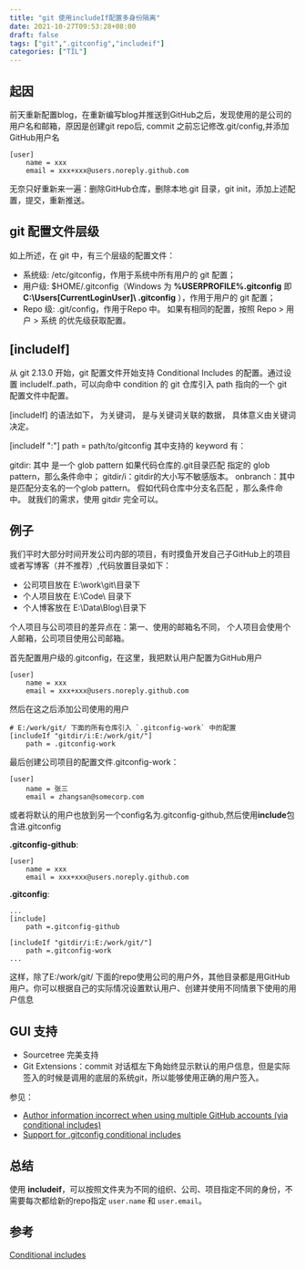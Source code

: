 ```yaml
---
title: "git 使用includeIf配置多身份隔离"
date: 2021-10-27T09:53:28+08:00
draft: false
tags: ["git",".gitconfig","includeif"]
categories: ["TIL"]
---
```

## 起因
前天重新配置blog，在重新编写blog并推送到GitHub之后，发现使用的是公司的用户名和邮箱，原因是创建git repo后, commit 之前忘记修改.git/config,并添加GitHub用户名
```
[user]
    name = xxx
    email = xxx+xxx@users.noreply.github.com
```
无奈只好重新来一遍：删除GitHub仓库，删除本地.git 目录，git init，添加上述配置，提交，重新推送。

## git 配置文件层级
如上所述，在 git 中，有三个层级的配置文件：

* 系统级: /etc/gitconfig，作用于系统中所有用户的 git 配置；
* 用户级: $HOME/.gitconfig（Windows 为 **%USERPROFILE%.gitconfig** 即 **C:\Users\[CurrentLoginUser]\ .gitconfig** ），作用于用户的 git 配置；
* Repo 级: .git/config，作用于Repo 中。
如果有相同的配置，按照 Repo > 用户 > 系统 的优先级获取配置。

## [includeIf]
从 git 2.13.0 开始，git 配置文件开始支持 Conditional Includes 的配置。通过设置 includeIf.<condition>.path，可以向命中 condition 的 git 仓库引入 path 指向的一个 git 配置文件中配置。

[includeIf] 的语法如下，<keyword> 为关键词，<data> 是与关键词关联的数据， 具体意义由关键词决定。

[includeIf "<keyword>:<data>"]
    path = path/to/gitconfig
其中支持的 keyword 有：

gitdir: 其中 <data> 是一个 glob pattern 如果代码仓库的.git目录匹配 <data> 指定的 glob pattern，那么条件命中；
gitdir/i：gitdir的大小写不敏感版本。
onbranch：其中 <data> 是匹配分支名的一个glob pattern。 假如代码仓库中分支名匹配 <data>，那么条件命中。
就我们的需求，使用 gitdir 完全可以。

## 例子
我们平时大部分时间开发公司内部的项目，有时摸鱼开发自己子GitHub上的项目或者写博客（并不推荐）,代码放置目录如下：
* 公司项目放在 E:\work\git\目录下
* 个人项目放在 E:\Code\  目录下
* 个人博客放在 E:\Data\Blog\目录下

个人项目与公司项目的差异点在：第一、使用的邮箱名不同， 个人项目会使用个人邮箱，公司项目使用公司邮箱。

首先配置用户级的.gitconfig，在这里，我把默认用户配置为GitHub用户
```.gitconfig
[user]
    name = xxx
    email = xxx+xxx@users.noreply.github.com
```
然后在这之后添加公司使用的用户
```.gitconfig
# E:/work/git/ 下面的所有仓库引入 `.gitconfig-work` 中的配置
[includeIf "gitdir/i:E:/work/git/"]
    path = .gitconfig-work
```
最后创建公司项目的配置文件.gitconfig-work：

```.gitconfig
[user]
    name = 张三
    email = zhangsan@somecorp.com
```
或者将默认的用户也放到另一个config名为.gitconfig-github,然后使用**include**包含进.gitconfig

**.gitconfig-github**:
```.gitconfig
[user]
    name = xxx
    email = xxx+xxx@users.noreply.github.com
```
**.gitconfig**:
```.gitconfig
...
[include]
    path =.gitconfig-github

[includeIf "gitdir/i:E:/work/git/"]
    path =.gitconfig-work
...
```
这样，除了E:/work/git/ 下面的repo使用公司的用户外，其他目录都是用GitHub用户。你可以根据自己的实际情况设置默认用户、创建并使用不同情景下使用的用户信息

## GUI 支持
* Sourcetree 完美支持
* Git Extensions：commit 对话框左下角始终显示默认的用户信息，但是实际签入的时候是调用的底层的系统git，所以能够使用正确的用户签入。

参见：
* [Author information incorrect when using multiple GitHub accounts (via conditional includes)](https://github.com/gitextensions/gitextensions/issues/8374)
* [Support for .gitconfig conditional includes](https://github.com/gitextensions/gitextensions/issues/5492)

## 总结
使用 **includeif**，可以按照文件夹为不同的组织、公司、项目指定不同的身份，不需要每次都给新的repo指定 `user.name` 和 `user.email`。

## 参考
[Conditional includes](https://git-scm.com/docs/git-config#_conditional_includes)
